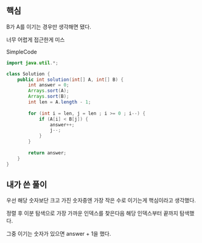 ## 핵심

B가 A를 이기는 경우만 생각해면 됐다.

너무 어렵게 접근한게 미스

SimpleCode
```java
import java.util.*;

class Solution {
    public int solution(int[] A, int[] B) {
        int answer = 0;
        Arrays.sort(A);
        Arrays.sort(B);
        int len = A.length - 1;
        
        for (int i = len, j = len ; i >= 0 ; i--) {
            if (A[i] < B[j]) {
                answer++;
                j--;
            }
        }
        
        return answer;
    }
}
```

## 내가 쓴 풀이

우선 해당 숫자보단 크고 가진 숫자중엔 가장 작은 수로 이기는게 핵심이라고 생각했다.

정렬 후 이분 탐색으로 가장 가까운 인덱스를 찾은다음 해당 인덱스부터 끝까지 탐색했다.

그중 이기는 숫자가 있으면 answer + 1을 했다.